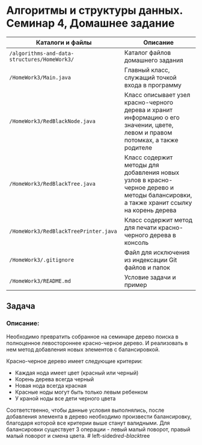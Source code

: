 # Алгоритмы и структуры данных. Семинар 4, Домашнее задание

Каталоги и файлы                             | Описание
---------------------------------------------|-----------------------------------------------------
`/algorithms-and-data-structures/HomeWork3/` | Каталог файлов домашнего задания
`/HomeWork3/Main.java`                       | Главный класс, служащий точкой входа в программу
`/HomeWork3/RedBlackNode.java`               | Класс описывает узел красно-черного дерева и хранит информацию о его значении, цвете, левом и правом потомках, а также родителе
`/HomeWork3/RedBlackTree.java`               | Класс содержит методы для добавления новых узлов в красно-черное дерево и методы балансировки, а также хранит ссылку на корень дерева
`/HomeWork3/RedBlackTreePrinter.java`        | Класс содержит метод для печати красно-черного дерева в консоль
`/HomeWork3/.gitignore`                      | Файл для исключения из индексации Git файлов и папок
`/HomeWork3/README.md`                       | Условие задачи и пример

## Задача

### Описание:

Необходимо превратить собранное на семинаре дерево поиска в полноценное левостороннее красно-черное дерево. И реализовать в нем метод добавления новых элементов с балансировкой.

Красно-черное дерево имеет следующие критерии:
- Каждая нода имеет цвет (красный или черный)
- Корень дерева всегда черный
- Новая нода всегда красная
- Красные ноды могут быть только левым ребенком
- У краной ноды все дети черного цвета

Соответственно, чтобы данные условия выполнялись, после добавления элемента в дерево необходимо произвести балансировку, благодаря которой все критерии выше станут валидными. Для балансировки существует 3 операции - левый малый поворот, правый малый поворот и смена цвета.
#   l e f t - s i d e d _ r e d - b l a c k _ t r e e  
 